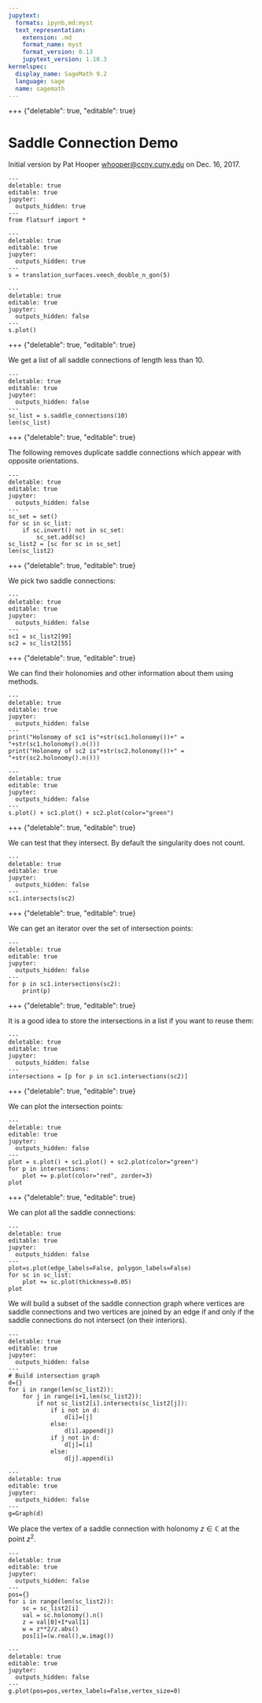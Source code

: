 ```yaml
---
jupytext:
  formats: ipynb,md:myst
  text_representation:
    extension: .md
    format_name: myst
    format_version: 0.13
    jupytext_version: 1.10.3
kernelspec:
  display_name: SageMath 9.2
  language: sage
  name: sagemath
---
```


+++ {"deletable": true, "editable": true}

# Saddle Connection Demo

Initial version by Pat Hooper <whooper@ccny.cuny.edu> on Dec. 16, 2017.

```{code-cell} ipython3
---
deletable: true
editable: true
jupyter:
  outputs_hidden: true
---
from flatsurf import *
```

```{code-cell} ipython3
---
deletable: true
editable: true
jupyter:
  outputs_hidden: true
---
s = translation_surfaces.veech_double_n_gon(5)
```

```{code-cell} ipython3
---
deletable: true
editable: true
jupyter:
  outputs_hidden: false
---
s.plot()
```

+++ {"deletable": true, "editable": true}

We get a list of all saddle connections of length less than 10.

```{code-cell} ipython3
---
deletable: true
editable: true
jupyter:
  outputs_hidden: false
---
sc_list = s.saddle_connections(10)
len(sc_list)
```

+++ {"deletable": true, "editable": true}

The following removes duplicate saddle connections which appear with opposite orientations.

```{code-cell} ipython3
---
deletable: true
editable: true
jupyter:
  outputs_hidden: false
---
sc_set = set()
for sc in sc_list:
    if sc.invert() not in sc_set:
        sc_set.add(sc)
sc_list2 = [sc for sc in sc_set]
len(sc_list2)
```

+++ {"deletable": true, "editable": true}

We pick two saddle connections:

```{code-cell} ipython3
---
deletable: true
editable: true
jupyter:
  outputs_hidden: false
---
sc1 = sc_list2[99]
sc2 = sc_list2[55]
```

+++ {"deletable": true, "editable": true}

We can find their holonomies and other information about them using methods.

```{code-cell} ipython3
---
deletable: true
editable: true
jupyter:
  outputs_hidden: false
---
print("Holonomy of sc1 is"+str(sc1.holonomy())+" = "+str(sc1.holonomy().n()))
print("Holonomy of sc2 is"+str(sc2.holonomy())+" = "+str(sc2.holonomy().n()))
```

```{code-cell} ipython3
---
deletable: true
editable: true
jupyter:
  outputs_hidden: false
---
s.plot() + sc1.plot() + sc2.plot(color="green")
```

+++ {"deletable": true, "editable": true}

We can test that they intersect. By default the singularity does not count.

```{code-cell} ipython3
---
deletable: true
editable: true
jupyter:
  outputs_hidden: false
---
sc1.intersects(sc2)
```

+++ {"deletable": true, "editable": true}

We can get an iterator over the set of intersection points:

```{code-cell} ipython3
---
deletable: true
editable: true
jupyter:
  outputs_hidden: false
---
for p in sc1.intersections(sc2):
    print(p)
```

+++ {"deletable": true, "editable": true}

It is a good idea to store the intersections in a list if you want to reuse them:

```{code-cell} ipython3
---
deletable: true
editable: true
jupyter:
  outputs_hidden: false
---
intersections = [p for p in sc1.intersections(sc2)]
```

+++ {"deletable": true, "editable": true}

We can plot the intersection points:

```{code-cell} ipython3
---
deletable: true
editable: true
jupyter:
  outputs_hidden: false
---
plot = s.plot() + sc1.plot() + sc2.plot(color="green")
for p in intersections:
    plot += p.plot(color="red", zorder=3)
plot
```

+++ {"deletable": true, "editable": true}

We can plot all the saddle connections:

```{code-cell} ipython3
---
deletable: true
editable: true
jupyter:
  outputs_hidden: false
---
plot=s.plot(edge_labels=False, polygon_labels=False)
for sc in sc_list:
    plot += sc.plot(thickness=0.05)
plot
```

We will build a subset of the saddle connection graph where vertices are saddle connections and two vertices are joined by an edge if and only if the saddle connections do not intersect (on their interiors).

```{code-cell} ipython3
---
deletable: true
editable: true
jupyter:
  outputs_hidden: false
---
# Build intersection graph
d={}
for i in range(len(sc_list2)):
    for j in range(i+1,len(sc_list2)):
        if not sc_list2[i].intersects(sc_list2[j]):
            if i not in d:
                d[i]=[j]
            else:
                d[i].append(j)
            if j not in d:
                d[j]=[i]
            else:
                d[j].append(i)
```

```{code-cell} ipython3
---
deletable: true
editable: true
jupyter:
  outputs_hidden: false
---
g=Graph(d)
```

We place the vertex of a saddle connection with holonomy $z \in {\mathbb C}$ at the point $z^2$.

```{code-cell} ipython3
---
deletable: true
editable: true
jupyter:
  outputs_hidden: false
---
pos={}
for i in range(len(sc_list2)):
    sc = sc_list2[i]
    val = sc.holonomy().n()
    z = val[0]+I*val[1]
    w = z**2/z.abs()
    pos[i]=(w.real(),w.imag())
```

```{code-cell} ipython3
---
deletable: true
editable: true
jupyter:
  outputs_hidden: false
---
g.plot(pos=pos,vertex_labels=False,vertex_size=0)
```
